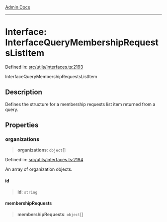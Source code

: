 [Admin Docs](/)

***

# Interface: InterfaceQueryMembershipRequestsListItem

Defined in: [src/utils/interfaces.ts:2193](https://github.com/PalisadoesFoundation/talawa-admin/blob/main/src/utils/interfaces.ts#L2193)

InterfaceQueryMembershipRequestsListItem

## Description

Defines the structure for a membership requests list item returned from a query.

## Properties

### organizations

> **organizations**: `object`[]

Defined in: [src/utils/interfaces.ts:2194](https://github.com/PalisadoesFoundation/talawa-admin/blob/main/src/utils/interfaces.ts#L2194)

An array of organization objects.

#### id

> **id**: `string`

#### membershipRequests

> **membershipRequests**: `object`[]
